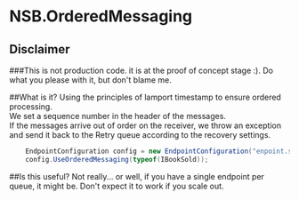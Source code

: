 # NSB.OrderedMessaging

## Disclaimer
###This is not production code. 
it is at the proof of concept stage :). Do what you please with it, but don't blame me.  

##What is it?
Using the principles of lamport timestamp to ensure ordered processing.  
We set a sequence number in the header of the messages.  
If the messages arrive out of order on the receiver, we throw an exception and send it back to the Retry queue according to the recovery settings.  

```cs
    EndpointConfiguration config = new EndpointConfiguration("enpoint.subscriber");
    config.UseOrderedMessaging(typeof(IBookSold));
```

##Is this useful?
Not really... or well, if you have a single endpoint per queue, it might be. Don't expect it to work if you scale out.

